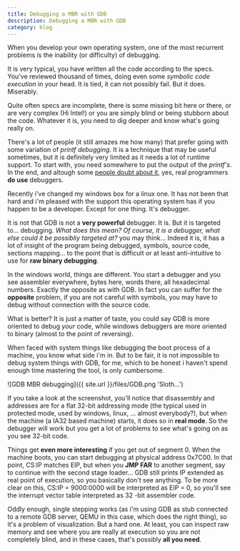 ```yaml
---
title: Debugging a MBR with GDB
description: Debugging a MBR with GDB
category: blog
---
```


When you develop your own operating system, one of the most recurrent problems is the inability (or difficulty) of debugging.

It is very typical, you have written all the code according to the specs. You've reviewed thousand of times, doing even some *symbolic code execution* in your head. It is tied, it can not possibly fail. But it does. Miserably.

Quite often specs are incomplete, there is some missing bit here or there, or are very complex (Hi Intel!) or you are simply blind or being stubborn about the code. Whatever it is, you need to dig deeper and know what's going really on.

There's a lot of people (it still amazes me how many) that prefer going with some variation of *printf debugging*. It is a technique that may be useful sometimes, but it is definitely very limited as it needs a lot of runtime support. To start with, you need somewhere to put the output of the *printf's*. In the end, and altough some [people doubt about it](https://softwareengineering.stackexchange.com/questions/78152/real-programmers-use-debuggers), yes, real programmers **do use** debuggers.

Recently i've changed my windows box for a linux one. It has not been that hard and i'm pleased with the support this operating system has if you happen to be a developer. Except for one thing. It's debugger.

It is not that GDB is not a **very powerful** debugger. It is. But it is targeted to... debugging. *What does this mean? Of course, it is a debugger, what else could it be possibliy targeted at?* you may think... Indeed it is, it has a lot of insight of the program being debugged, symbols, source code, sections mapping... to the point that is difficult or at least anti-intuitive to use for **raw binary debugging**.

In the windows world, things are different. You start a debugger and you see assembler everywhere, bytes here, words there, all hexadecimal numbers. Exactly the opposite as with GDB. In fact you can suffer for the **opposite** problem, if you are not careful with symbols, you may have to debug without connection with the source code.

What is better? It is just a matter of taste, you could say GDB is more oriented to debug *your* code, while windows debuggers are more oriented to binary (almost to the point of reversing).

When faced with system things like debugging the boot process of a machine, you know what side i'm in. But to be fair, it is not impossible to debug system things with GDB, for me, which to be honest i haven't spend enough time mastering the tool, is only cumbersome.

![GDB MBR debugging]({{ site.url }}/files/GDB.png 'Sloth...')

If you take a look at the screenshot, you'll notice that disassembly and addresses are for a flat 32-bit addressing mode (the typical used in protected mode, used by windows, linux, ... almost everybody?), but when the machine (a IA32 based machine) starts, it does so in **real mode**. So the debugger will work but you get a lot of problems to see what's going on as you see 32-bit code. 

Things get **even more interesting** if you get out of segment 0. When the machine boots, you can start debugging at physical address 0x7C00. In that point, CS:IP matches EIP, but when you **JMP FAR** to another segment, say to continue with the second stage loader... GDB still prints IP extended as real point of execution, so you basically don't see anything. To be more clear on this, CS:IP = 9000:0000 will be interpreted as EIP = 0, so you'll see the interrupt vector table interpreted as 32 -bit assembler code.

Oddly enough, single stepping works (as i'm using GDB as stub connected to a remote GDB server, QEMU in this case, which does the right thing), so it's a problem of visualization. But a hard one. At least, you can inspect raw memory and see where you are really at execution so you are not completely blind, and in these cases, that's possibly **all you need**.





